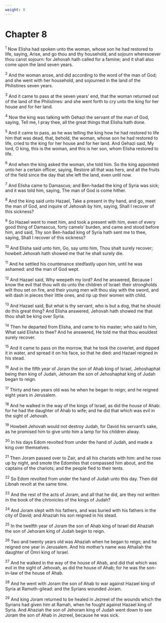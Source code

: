 ```yaml
---
weight: 8
---
```


# Chapter 8

<sup>1</sup> Now Elisha had spoken unto the woman, whose son he had restored to life, saying, Arise, and go thou and thy household, and sojourn wheresoever thou canst sojourn: for Jehovah hath called for a famine; and it shall also come upon the land seven years. 

<sup>2</sup> And the woman arose, and did according to the word of the man of God; and she went with her household, and sojourned in the land of the Philistines seven years. 

<sup>3</sup> And it came to pass at the seven years’ end, that the woman returned out of the land of the Philistines: and she went forth to cry unto the king for her house and for her land. 

<sup>4</sup> Now the king was talking with Gehazi the servant of the man of God, saying, Tell me, I pray thee, all the great things that Elisha hath done. 

<sup>5</sup> And it came to pass, as he was telling the king how he had restored to life him that was dead, that, behold, the woman, whose son he had restored to life, cried to the king for her house and for her land. And Gehazi said, My lord, O king, this is the woman, and this is her son, whom Elisha restored to life. 

<sup>6</sup> And when the king asked the woman, she told him. So the king appointed unto her a certain officer, saying, Restore all that was hers, and all the fruits of the field since the day that she left the land, even until now. 

<sup>7</sup> And Elisha came to Damascus; and Ben-hadad the king of Syria was sick; and it was told him, saying, The man of God is come hither. 

<sup>8</sup> And the king said unto Hazael, Take a present in thy hand, and go, meet the man of God, and inquire of Jehovah by him, saying, Shall I recover of this sickness? 

<sup>9</sup> So Hazael went to meet him, and took a present with him, even of every good thing of Damascus, forty camels’ burden, and came and stood before him, and said, Thy son Ben-hadad king of Syria hath sent me to thee, saying, Shall I recover of this sickness? 

<sup>10</sup> And Elisha said unto him, Go, say unto him, Thou shalt surely recover; howbeit Jehovah hath showed me that he shall surely die. 

<sup>11</sup> And he settled his countenance stedfastly upon him, until he was ashamed: and the man of God wept. 

<sup>12</sup> And Hazael said, Why weepeth my lord? And he answered, Because I know the evil that thou wilt do unto the children of Israel: their strongholds wilt thou set on fire, and their young men wilt thou slay with the sword, and wilt dash in pieces their little ones, and rip up their women with child. 

<sup>13</sup> And Hazael said, But what is thy servant, who is but a dog, that he should do this great thing? And Elisha answered, Jehovah hath showed me that thou shalt be king over Syria. 

<sup>14</sup> Then he departed from Elisha, and came to his master; who said to him, What said Elisha to thee? And he answered, He told me that thou wouldest surely recover. 

<sup>15</sup> And it came to pass on the morrow, that he took the coverlet, and dipped it in water, and spread it on his face, so that he died: and Hazael reigned in his stead. 

<sup>16</sup> And in the fifth year of Joram the son of Ahab king of Israel, Jehoshaphat being then king of Judah, Jehoram the son of Jehoshaphat king of Judah began to reign. 

<sup>17</sup> Thirty and two years old was he when he began to reign; and he reigned eight years in Jerusalem. 

<sup>18</sup> And he walked in the way of the kings of Israel, as did the house of Ahab: for he had the daughter of Ahab to wife; and he did that which was evil in the sight of Jehovah. 

<sup>19</sup> Howbeit Jehovah would not destroy Judah, for David his servant’s sake, as he promised him to give unto him a lamp for his children alway. 

<sup>20</sup> In his days Edom revolted from under the hand of Judah, and made a king over themselves. 

<sup>21</sup> Then Joram passed over to Zair, and all his chariots with him: and he rose up by night, and smote the Edomites that compassed him about, and the captains of the chariots; and the people fled to their tents. 

<sup>22</sup> So Edom revolted from under the hand of Judah unto this day. Then did Libnah revolt at the same time. 

<sup>23</sup> And the rest of the acts of Joram, and all that he did, are they not written in the book of the chronicles of the kings of Judah? 

<sup>24</sup> And Joram slept with his fathers, and was buried with his fathers in the city of David; and Ahaziah his son reigned in his stead. 

<sup>25</sup> In the twelfth year of Joram the son of Ahab king of Israel did Ahaziah the son of Jehoram king of Judah begin to reign. 

<sup>26</sup> Two and twenty years old was Ahaziah when he began to reign; and he reigned one year in Jerusalem. And his mother’s name was Athaliah the daughter of Omri king of Israel. 

<sup>27</sup> And he walked in the way of the house of Ahab, and did that which was evil in the sight of Jehovah, as did the house of Ahab; for he was the son-in-law of the house of Ahab. 

<sup>28</sup> And he went with Joram the son of Ahab to war against Hazael king of Syria at Ramoth-gilead: and the Syrians wounded Joram. 

<sup>29</sup> And king Joram returned to be healed in Jezreel of the wounds which the Syrians had given him at Ramah, when he fought against Hazael king of Syria. And Ahaziah the son of Jehoram king of Judah went down to see Joram the son of Ahab in Jezreel, because he was sick. 


